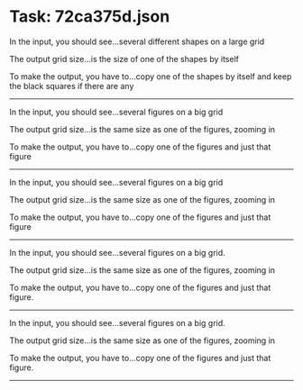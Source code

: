 # Task: 72ca375d.json

In the input, you should see...several different shapes on a large grid

The output grid size...is the size of one of the shapes by itself

To make the output, you have to...copy one of the shapes by itself and keep the black squares if there are any

---

In the input, you should see...several figures on a big grid

The output grid size...is the same size as one of the figures, zooming in

To make the output, you have to...copy one of the figures and just that figure

---

In the input, you should see...several figures on a big grid

The output grid size...is the same size as one of the figures, zooming in

To make the output, you have to...copy one of the figures and just that figure

---

In the input, you should see...several figures on a big grid.

The output grid size...is the same size as one of the figures, zooming in

To make the output, you have to...copy one of the figures and just that figure.

---

In the input, you should see...several figures on a big grid.

The output grid size...is the same size as one of the figures, zooming in

To make the output, you have to...copy one of the figures and just that figure.

---

